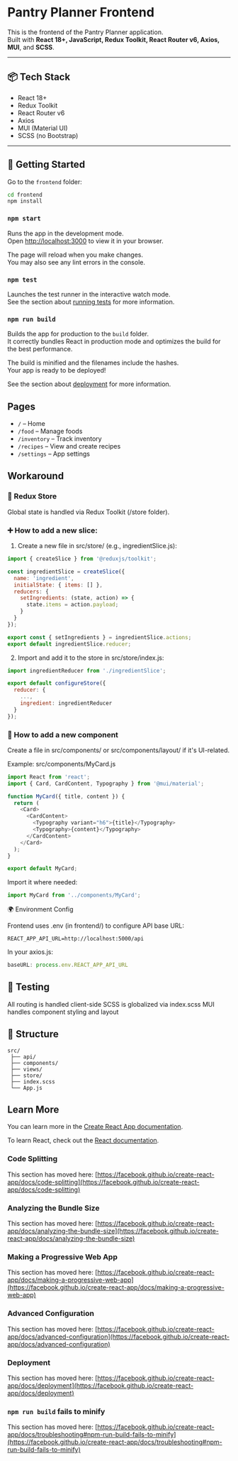 # Pantry Planner Frontend

This is the frontend of the Pantry Planner application.  
Built with **React 18+, JavaScript, Redux Toolkit, React Router v6, Axios, MUI**, and **SCSS**.

---

## 📦 Tech Stack

- React 18+
- Redux Toolkit
- React Router v6
- Axios
- MUI (Material UI)
- SCSS (no Bootstrap)

---

## 🚀 Getting Started

Go to the `frontend` folder:

```bash
cd frontend
npm install
```

### `npm start`

Runs the app in the development mode.\
Open [http://localhost:3000](http://localhost:3000) to view it in your browser.

The page will reload when you make changes.\
You may also see any lint errors in the console.

### `npm test`

Launches the test runner in the interactive watch mode.\
See the section about [running tests](https://facebook.github.io/create-react-app/docs/running-tests) for more information.

### `npm run build`

Builds the app for production to the `build` folder.\
It correctly bundles React in production mode and optimizes the build for the best performance.

The build is minified and the filenames include the hashes.\
Your app is ready to be deployed!

See the section about [deployment](https://facebook.github.io/create-react-app/docs/deployment) for more information.

## Pages

- `/` – Home
- `/food` – Manage foods
- `/inventory` – Track inventory
- `/recipes` – View and create recipes
- `/settings` – App settings

## Workaround

### 🧠 Redux Store

Global state is handled via Redux Toolkit (/store folder).

### ➕ How to add a new slice:

1. Create a new file in src/store/ (e.g., ingredientSlice.js):

```js
import { createSlice } from '@reduxjs/toolkit';

const ingredientSlice = createSlice({
  name: 'ingredient',
  initialState: { items: [] },
  reducers: {
    setIngredients: (state, action) => {
      state.items = action.payload;
    }
  }
});

export const { setIngredients } = ingredientSlice.actions;
export default ingredientSlice.reducer;

``` 
 
2. Import and add it to the store in src/store/index.js:

```js
import ingredientReducer from './ingredientSlice';

export default configureStore({
  reducer: {
    ...,
    ingredient: ingredientReducer
  }
});
```

### 🧩 How to add a new component

Create a file in src/components/ or src/components/layout/ if it's UI-related.

Example: src/components/MyCard.js

```js
import React from 'react';
import { Card, CardContent, Typography } from '@mui/material';

function MyCard({ title, content }) {
  return (
    <Card>
      <CardContent>
        <Typography variant="h6">{title}</Typography>
        <Typography>{content}</Typography>
      </CardContent>
    </Card>
  );
}

export default MyCard;
```

Import it where needed:

```js
import MyCard from '../components/MyCard';
```
🌍 Environment Config

Frontend uses .env (in frontend/) to configure API base URL:

```env
REACT_APP_API_URL=http://localhost:5000/api
```

In your axios.js:

```js
baseURL: process.env.REACT_APP_API_URL
```

## 🧪 Testing

All routing is handled client-side
SCSS is globalized via index.scss
MUI handles component styling and layout

## 📁 Structure

```
src/
 ├── api/
 ├── components/
 ├── views/
 ├── store/
 ├── index.scss
 └── App.js
```

## Learn More

You can learn more in the [Create React App documentation](https://facebook.github.io/create-react-app/docs/getting-started).

To learn React, check out the [React documentation](https://reactjs.org/).

### Code Splitting

This section has moved here: [https://facebook.github.io/create-react-app/docs/code-splitting](https://facebook.github.io/create-react-app/docs/code-splitting)

### Analyzing the Bundle Size

This section has moved here: [https://facebook.github.io/create-react-app/docs/analyzing-the-bundle-size](https://facebook.github.io/create-react-app/docs/analyzing-the-bundle-size)

### Making a Progressive Web App

This section has moved here: [https://facebook.github.io/create-react-app/docs/making-a-progressive-web-app](https://facebook.github.io/create-react-app/docs/making-a-progressive-web-app)

### Advanced Configuration

This section has moved here: [https://facebook.github.io/create-react-app/docs/advanced-configuration](https://facebook.github.io/create-react-app/docs/advanced-configuration)

### Deployment

This section has moved here: [https://facebook.github.io/create-react-app/docs/deployment](https://facebook.github.io/create-react-app/docs/deployment)

### `npm run build` fails to minify

This section has moved here: [https://facebook.github.io/create-react-app/docs/troubleshooting#npm-run-build-fails-to-minify](https://facebook.github.io/create-react-app/docs/troubleshooting#npm-run-build-fails-to-minify)
